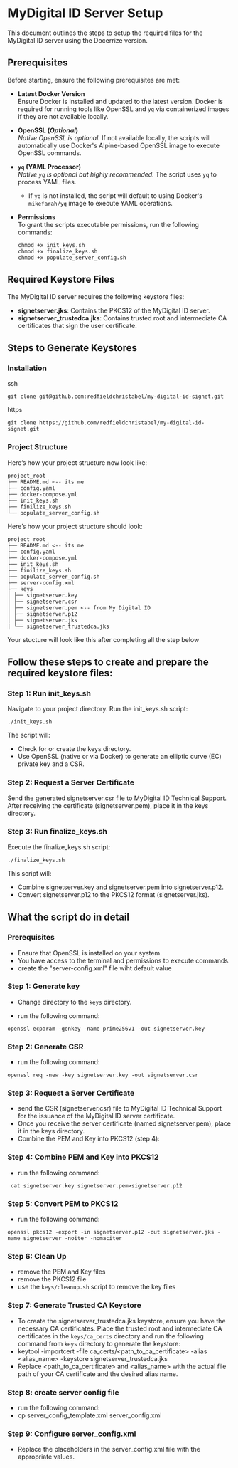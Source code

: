 # MyDigital ID Server Setup

This document outlines the steps to setup the required files for the MyDigital ID server using the Docerrize version.

## Prerequisites

Before starting, ensure the following prerequisites are met:

- **Latest Docker Version**  
  Ensure Docker is installed and updated to the latest version. Docker is required for running tools like OpenSSL and `yq` via containerized images if they are not available locally.

- **OpenSSL (*Optional*)**  
  *Native OpenSSL is optional.* If not available locally, the scripts will automatically use Docker's Alpine-based OpenSSL image to execute OpenSSL commands.

- **`yq` (YAML Processor)**  
  *Native `yq` is optional but highly recommended.* The script uses `yq` to process YAML files.  
  - If `yq` is not installed, the script will default to using Docker's `mikefarah/yq` image to execute YAML operations.

- **Permissions**  
  To grant the scripts executable permissions, run the following commands:
  ```shell
  chmod +x init_keys.sh
  chmod +x finalize_keys.sh
  chmod +x populate_server_config.sh
  ```




## Required Keystore Files

The MyDigital ID server requires the following keystore files:

- **signetserver.jks**: Contains the PKCS12 of the MyDigital ID server.
- **signetserver_trustedca.jks**: Contains trusted root and intermediate CA certificates that sign the user certificate.

## Steps to Generate Keystores

### Installation

ssh
```shell
git clone git@github.com:redfieldchristabel/my-digital-id-signet.git 
```

https
```shell
git clone https://github.com/redfieldchristabel/my-digital-id-signet.git 
```

### Project Structure


Here’s how your project structure now look like:

```shell
project_root
├── README.md <-- its me
├── config.yaml
├── docker-compose.yml
├── init_keys.sh
├── finilize_keys.sh
└── populate_server_config.sh
```

Here’s how your project structure should look:

```shell
project_root
├── README.md <-- its me
├── config.yaml
├── docker-compose.yml
├── init_keys.sh
├── finilize_keys.sh
├── populate_server_config.sh
├── server-config.xml
├── keys
│ ├── signetserver.key 
│ ├── signetserver.csr 
│ ├── signetserver.pem <-- from My Digital ID
│ ├── signetserver.p12 
│ ├── signetserver.jks
| └── signetserver_trustedca.jks
```
Your stucture will look like this after completing all the step below


## Follow these steps to create and prepare the required keystore files:
### Step 1: Run init_keys.sh

Navigate to your project directory.
Run the init_keys.sh script:

```shell
./init_keys.sh
```

The script will:
- Check for or create the keys directory.
- Use OpenSSL (native or via Docker) to generate an elliptic curve (EC) private key and a CSR.

### Step 2: Request a Server Certificate

Send the generated signetserver.csr file to MyDigital ID Technical Support.
After receiving the certificate (signetserver.pem), place it in the keys directory.

### Step 3: Run finalize_keys.sh

Execute the finalize_keys.sh script:

```shell
./finalize_keys.sh
```

This script will:

- Combine signetserver.key and signetserver.pem into signetserver.p12.
- Convert signetserver.p12 to the PKCS12 format (signetserver.jks).


## What the script do in detail

### Prerequisites

- Ensure that OpenSSL is installed on your system.
- You have access to the terminal and permissions to execute commands.
- create the "server-config.xml" file wiht default value

### Step 1: Generate key
- Change directory to the `keys` directory.

- run the following command:
```shell
openssl ecparam -genkey -name prime256v1 -out signetserver.key
```

### Step 2: Generate CSR
- run the following command:
```shell
openssl req -new -key signetserver.key -out signetserver.csr
```

### Step 3: Request a Server Certificate
- send the CSR (signetserver.csr) file to MyDigital ID Technical Support for the issuance of the MyDigital ID server certificate.
- Once you receive the server certificate (named signetserver.pem), place it in the keys directory.
- Combine the PEM and Key into PKCS12 (step 4):

### Step 4: Combine PEM and Key into PKCS12
- run the following command:
```shell
 cat signetserver.key signetserver.pem>signetserver.p12
 ```

### Step 5: Convert PEM to PKCS12
- run the following command:
```shell
openssl pkcs12 -export -in signetserver.p12 -out signetserver.jks -name signetserver -noiter -nomaciter
```

### Step 6: Clean Up
- remove the PEM and Key files
- remove the PKCS12 file
- use the `keys/cleanup.sh` script to remove the key files

### Step 7: Generate Trusted CA Keystore
- To create the signetserver_trustedca.jks keystore, ensure you have the necessary CA certificates.
 Place the trusted root and intermediate CA certificates in the `keys/ca_certs` directory and
 run the following command from `keys` directory to generate the keystore:
- keytool -importcert -file ca_certs/<path_to_ca_certificate> -alias <alias_name> -keystore signetserver_trustedca.jks
- Replace <path_to_ca_certificate> and <alias_name> with the actual file path of your CA certificate and the desired alias name.

### Step 8: create server config file
- run the following command:
- cp server_config_template.xml server_config.xml

### Step 9: Configure server_config.xml
- Replace the placeholders in the server_config.xml file with the appropriate values.
